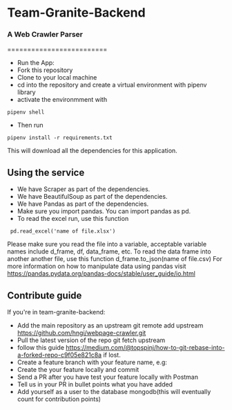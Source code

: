 # Team-Granite-Backend
### A Web Crawler Parser
=========================

- Run the App:
- Fork this repository
- Clone to your local machine
- cd into the repository and create a virtual environment with pipenv library
- activate the environmment with 
``` shell
pipenv shell
```

- Then run 
``` shell
pipenv install -r requirements.txt
```

This will download all the dependencies for this application.


## Using the service
- We have Scraper as part of the dependencies.
- We have BeautifulSoup as part of the dependencies.
- We have Pandas as part of the dependencies.
- Make sure you import pandas. You can import pandas as pd.
- To read the excel run, use this function
``` shell
 pd.read_excel('name of file.xlsx')
```

Please make sure you read the file into a variable, acceptable variable names include d_frame, df, data_frame, etc.
To read the data frame into another another file, use this function d_frame.to_json(name of file.csv)
For more information on how to manipulate data using pandas visit https://pandas.pydata.org/pandas-docs/stable/user_guide/io.html

## Contribute guide
If you're in team-granite-backend:

- Add the main repository as an upstream git remote add upstream https://github.com/hngi/webpage-crawler.git
- Pull the latest version of the repo git fetch upstream
- follow this guide https://medium.com/@topspinj/how-to-git-rebase-into-a-forked-repo-c9f05e821c8a if lost.
- Create a feature branch with your feature name, e.g: <user-pagination>
- Create the your feature locally and commit
- Send a PR after you have test your feature locally with Postman
- Tell us in your PR in bullet points what you have added
- Add yourself as a user to the database mongodb(this will eventually count for contribution points)

